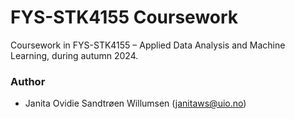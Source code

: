 # FYS-STK4155 Coursework

Coursework in FYS-STK4155 – Applied Data Analysis and Machine Learning, during autumn 2024. 


### Author
- Janita Ovidie Sandtrøen Willumsen (janitaws@uio.no)


